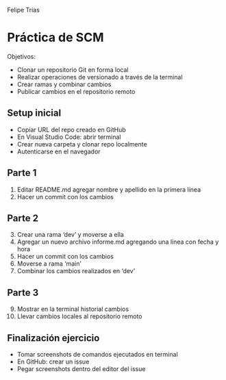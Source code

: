 Felipe Trias
# Práctica de SCM
Objetivos:
* Clonar un repositorio Git en forma local
* Realizar operaciones de versionado a través de la terminal
* Crear ramas y combinar cambios
* Publicar cambios en el repositorio remoto

## Setup inicial
* Copiar URL del repo creado en GitHub
* En Visual Studio Code: abrir terminal
* Crear nueva carpeta y clonar repo localmente
* Autenticarse en el navegador

## Parte 1
1. Editar README.md agregar nombre y apellido en la primera línea
2. Hacer un commit con los cambios

## Parte 2
3. Crear una rama ‘dev’ y moverse a ella 
4. Agregar un nuevo archivo informe.md agregando una línea con fecha y hora
5. Hacer un commit con los cambios
6. Moverse a rama ‘main’
7. Combinar los cambios realizados en ‘dev’

## Parte 3
9. Mostrar en la terminal historial cambios
10. Llevar cambios locales al repositorio remoto

## Finalización ejercicio
* Tomar screenshots de comandos ejecutados en terminal
* En GitHub: crear un issue 
* Pegar screenshots dentro del editor del issue
